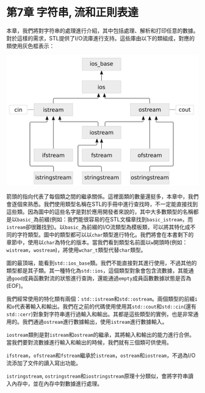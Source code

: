 # 第7章 字符串, 流和正則表達

本章，我們將對字符串的處理進行介紹，其中包括處理、解析和打印任意的數據。對於這樣的需求，STL提供了I/O流庫進行支持。這些庫由以下的類組成，對應的類使用灰色框表示：

![](../../images/chapter7/7-0-1.png)

箭頭的指向代表了每個類之間的繼承關係。這裡面類的數量還挺多，本章中，我們會逐個來熟悉。我們使用類型名稱在STL的手冊中進行查找時，不一定能直接找到這些類。因為圖中的這些名字是對於應用開發者來說的，其中大多數類型的名稱都是以`basic_`為前綴(例如：我們能很容易的在STL文檔章找到`basic_istream`，而`istream`卻很難找到)。以`basic_`為前綴的I/O流類型為模板類，可以將其特化成不同的字符類型。圖中的類型都可以以`char`類型進行特化。我們將會在本書剩下的章節中，使用以`char`為特化的版本。當我們看到類型名前面以`w`開頭時(例如：`wistream`，`wostream`)，將使用`wchar_t`類型代替`char`類型。

圖的最頂端，能看到`std::ios_base`類。我們不能直接對其進行使用，不過其他的類型都是其子類。其一種特化為`std::ios`，這個類型對象會包含流數據，其能通過`good`成員函數對流的狀態進行查詢，還能通過`empty`成員函數數據狀態是否為(EOF)。

我們經常使用的特化類有兩個：`std::istream`和`std::ostream`。兩個類型的前綴`i`和`o`代表著輸入和輸出。我們在之前的代碼使用使用其`std::cout`和`std::cin`(還有`std::cerr`)對象對字符串進行過輸入和輸出。其都是這些類型的實例，也是非常通用的。我們通過`ostream`進行數據輸出，使用`istream`進行數據輸入。

`iostream`類則是對`istream`和`ostream`的繼承，其將輸入和輸出的能力進行合併。當我們要對流數據進行輸入和輸出的時候，我們就有三個類可供使用。

`ifstream`，`ofstream`和`fstream`繼承於`istream`，`ostream`和`iostream`，不過為I/O流添加了文件的讀入寫出功能。

`istringstream`,  `ostringstream`和`iostringstream`原理十分類似，會將字符串讀入內存中，並在內存中對數據進行處理。